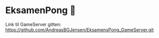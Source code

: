 # EksamenPong 🌭

Link til GameServer gitten:
https://github.com/AndreasBGJensen/EksamensPong_GameServer.git

